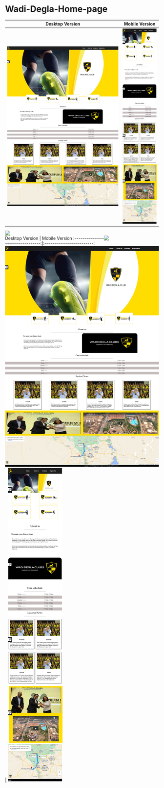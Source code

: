 # Wadi-Degla-Home-page
Desktop Version             |  Mobile Version
:-------------------------:|:-------------------------:
![](images/desktop-version.png)  |  ![](images/mobile-version.png)

<img align="left" width="650"
src="[https://github.com/ThorayaElsharawy/Constructive-Pixels/blob/master/img/Constructive-Pixels-1.jpg](https://github.com/ShroukMatter/Wadi-Degla-Home-page/blob/main/images/desktop-version.png)">

<img align="right" width="180"
src="[https://github.com/ThorayaElsharawy/Constructive-Pixels/blob/master/img/Constructive-Pixels-2.jpg](https://github.com/ShroukMatter/Wadi-Degla-Home-page/blob/main/images/mobile-version.png)">
Desktop Version                    |  Mobile Version
:---------------------------------:|:-------------------------:
![](images/desktop-version.png)  |  ![](images/mobile-version.png)
